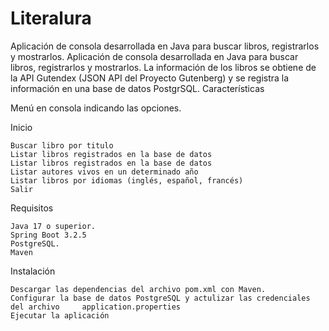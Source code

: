 # Literalura
Aplicación de consola desarrollada en Java para buscar libros, registrarlos y mostrarlos.
Aplicación de consola desarrollada en Java para buscar libros, registrarlos y mostrarlos.
La información de los libros se obtiene de la API Gutendex (JSON API del Proyecto Gutenberg) y se registra la información en una base de datos PostgrSQL.
Características

Menú en consola indicando las opciones.

Inicio

    Buscar libro por titulo
    Listar libros registrados en la base de datos
    Listar libros registrados en la base de datos
    Listar autores vivos en un determinado año
    Listar libros por idiomas (inglés, español, francés)
    Salir

Requisitos

    Java 17 o superior.
    Spring Boot 3.2.5
    PostgreSQL.
    Maven

Instalación

    Descargar las dependencias del archivo pom.xml con Maven.
    Configurar la base de datos PostgreSQL y actulizar las credenciales del archivo 	application.properties
    Ejecutar la aplicación

